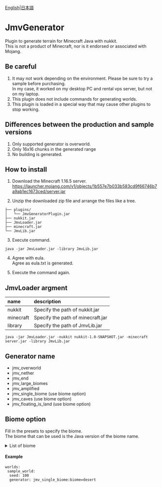[English](README.md)|[日本語](README_JPN.md)
# JmvGenerator
Plugin to generate terrain for Minecraft Java with nukkit.  
This is not a product of Minecraft, nor is it endorsed or associated with Mojang.

## Be careful
1. It may not work depending on the environment. Please be sure to try a sample before purchasing.  
In my case, it worked on my desktop PC and rental vps server, but not on my laptop.
2. This plugin does not include commands for generating worlds.
3. This plugin is loaded in a special way that may cause other plugins to stop working.

## Differences between the production and sample versions
1. Only supported generator is overworld.
2. Only 16x16 chunks in the generated range
3. No building is generated.

## How to install
1. Download the Minecraft 1.16.5 server.  
https://launcher.mojang.com/v1/objects/1b557e7b033b583cd9f66746b7a9ab1ec1673ced/server.jar

2. Unzip the downloaded zip file and arrange the files like a tree.
```
├── plugins/
│   └── JmvGeneratorPlugin.jar
├── nukkit.jar
├── JmvLoader.jar
├── minecraft.jar
└── JmvLib.jar
```

3. Execute command.
```
java -jar JmvLoader.jar -library JmvLib.jar
```

4. Agree with eula.  
Agree as eula.txt is generated.

5. Execute the command again.

## JmvLoader argment
|name|description|
|:-----------|:-----------|
|nukkit|Specify the path of nukkit.jar|
|minecraft|Specify the path of minecraft.jar|
|library|Specify the path of JmvLib.jar|
```
java -jar JmvLoader.jar -nukkit nukkit-1.0-SNAPSHOT.jar -minecraft server.jar -library JmvLib.jar
```

## Generator name
- jmv_overworld
- jmv_nether
- jmv_end
- jmv_large_biomes
- jmv_amplified
- jmv_single_biome (use biome option)
- jmv_caves (use biome option)
- jmv_floating_is_land (use biome option)

## Biome option
Fill in the presets to specify the biome.  
The biome that can be used is the Java version of the biome name.
<details>
 <summary>
  List of biome
 </summary>  
 <ul>
  <li>ocean
  <li>plains
  <li>desert
  <li>mountains
  <li>forest
  <li>taiga
  <li>swamp
  <li>river
  <li>nether_wastes
  <li>the_end
  <li>frozen_ocean
  <li>frozen_river
  <li>snowy_tundra
  <li>snowy_mountains
  <li>mushroom_fields
  <li>mushroom_field_shore
  <li>beach
  <li>desert_hills
  <li>wooded_hills
  <li>taiga_hills
  <li>mountain_edge
  <li>jungle
  <li>jungle_hills
  <li>jungle_edge
  <li>deep_ocean
  <li>stone_shore
  <li>snowy_beach
  <li>birch_forest
  <li>birch_forest_hills
  <li>dark_forest
  <li>snowy_taiga
  <li>snowy_taiga_hills
  <li>giant_tree_taiga
  <li>giant_tree_taiga_hills
  <li>wooded_mountains
  <li>savanna
  <li>savanna_plateau
  <li>badlands
  <li>wooded_badlands_plateau
  <li>badlands_plateau
  <li>warm_ocean
  <li>lukewarm_ocean
  <li>cold_ocean
  <li>deep_warm_ocean
  <li>deep_lukewarm_ocean
  <li>deep_cold_ocean
  <li>deep_frozen_ocean
  <li>legacy_frozen_ocean
  <li>bamboo_jungle
  <li>bamboo_jungle_hills
  <li>sunflower_plains
  <li>desert_lakes
  <li>gravelly_mountains
  <li>flower_forest
  <li>taiga_mountains
  <li>swamp_hills
  <li>ice_spikes
  <li>modified_jungle
  <li>modified_jungle_edge
  <li>tall_birch_forest
  <li>tall_birch_hills
  <li>dark_forest_hills
  <li>snowy_taiga_mountains
  <li>giant_spruce_taiga
  <li>giant_spruce_taiga_hills
  <li>modified_gravelly_mountains
  <li>shattered_savanna
  <li>shattered_savanna_plateau
  <li>eroded_badlands
  <li>modified_wooded_badlands_plateau
  <li>modified_badlands_plateau
  <li>soul_sand_valley
  <li>crimson_forest
  <li>warped_forest
  <li>basalt_deltas
  <li>small_end_islands
  <li>end_midlands
  <li>end_highlands
  <li>end_barrens
  <li>the_void
 </ul>
</details>

#### Example
```
worlds:
 sample_world:
  seed: 100
  generator: jmv_single_biome:biome=desert
```
